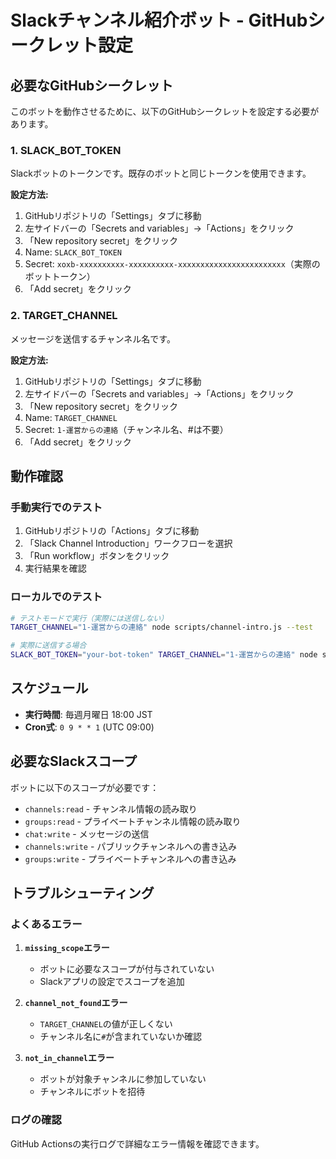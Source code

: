 # Slackチャンネル紹介ボット - GitHubシークレット設定

## 必要なGitHubシークレット

このボットを動作させるために、以下のGitHubシークレットを設定する必要があります。

### 1. SLACK_BOT_TOKEN

Slackボットのトークンです。既存のボットと同じトークンを使用できます。

**設定方法:**
1. GitHubリポジトリの「Settings」タブに移動
2. 左サイドバーの「Secrets and variables」→「Actions」をクリック
3. 「New repository secret」をクリック
4. Name: `SLACK_BOT_TOKEN`
5. Secret: `xoxb-xxxxxxxxxx-xxxxxxxxxx-xxxxxxxxxxxxxxxxxxxxxxxx`（実際のボットトークン）
6. 「Add secret」をクリック

### 2. TARGET_CHANNEL

メッセージを送信するチャンネル名です。

**設定方法:**
1. GitHubリポジトリの「Settings」タブに移動
2. 左サイドバーの「Secrets and variables」→「Actions」をクリック
3. 「New repository secret」をクリック
4. Name: `TARGET_CHANNEL`
5. Secret: `1-運営からの連絡`（チャンネル名、#は不要）
6. 「Add secret」をクリック

## 動作確認

### 手動実行でのテスト

1. GitHubリポジトリの「Actions」タブに移動
2. 「Slack Channel Introduction」ワークフローを選択
3. 「Run workflow」ボタンをクリック
4. 実行結果を確認

### ローカルでのテスト

```bash
# テストモードで実行（実際には送信しない）
TARGET_CHANNEL="1-運営からの連絡" node scripts/channel-intro.js --test

# 実際に送信する場合
SLACK_BOT_TOKEN="your-bot-token" TARGET_CHANNEL="1-運営からの連絡" node scripts/channel-intro.js
```

## スケジュール

- **実行時間**: 毎週月曜日 18:00 JST
- **Cron式**: `0 9 * * 1` (UTC 09:00)

## 必要なSlackスコープ

ボットに以下のスコープが必要です：

- `channels:read` - チャンネル情報の読み取り
- `groups:read` - プライベートチャンネル情報の読み取り
- `chat:write` - メッセージの送信
- `channels:write` - パブリックチャンネルへの書き込み
- `groups:write` - プライベートチャンネルへの書き込み

## トラブルシューティング

### よくあるエラー

1. **`missing_scope`エラー**
   - ボットに必要なスコープが付与されていない
   - Slackアプリの設定でスコープを追加

2. **`channel_not_found`エラー**
   - `TARGET_CHANNEL`の値が正しくない
   - チャンネル名に`#`が含まれていないか確認

3. **`not_in_channel`エラー**
   - ボットが対象チャンネルに参加していない
   - チャンネルにボットを招待

### ログの確認

GitHub Actionsの実行ログで詳細なエラー情報を確認できます。
